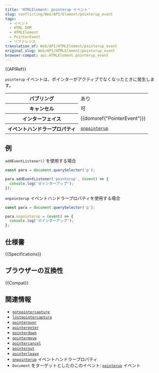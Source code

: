 ```yaml
---
title: 'HTMLElement: pointerup イベント'
slug: conflicting/Web/API/Element/pointerup_event
tags:
  - イベント
  - HTML DOM
  - HTMLElement
  - PointerEvent
  - リファレンス
translation_of: Web/API/HTMLElement/pointerup_event
original_slug: Web/API/HTMLElement/pointerup_event
browser-compat: api.HTMLElement.pointerup_event
---
```

{{APIRef}}

`pointerup` イベントは、ポインターがアクティブでなくなったときに発生します。

<table class="properties">
  <tbody>
    <tr>
      <th scope="row">バブリング</th>
      <td>あり</td>
    </tr>
    <tr>
      <th scope="row">キャンセル</th>
      <td>可</td>
    </tr>
    <tr>
      <th scope="row">インターフェイス</th>
      <td>{{domxref("PointerEvent")}}</td>
    </tr>
    <tr>
      <th scope="row">イベントハンドラープロパティ</th>
      <td>
        <code
          ><a href="/ja/docs/Web/API/GlobalEventHandlers/onpointerup"
            >onpointerup</a
          ></code
        >
      </td>
    </tr>
  </tbody>
</table>

## 例

`addEventListener()` を使用する場合

```js
const para = document.querySelector('p');

para.addEventListener('pointerup', (event) => {
  console.log('ポインターアップ');
});
```

`onpointerup` イベントハンドラープロパティを使用する場合

```js
const para = document.querySelector('p');

para.onpointerup = (event) => {
  console.log('ポインターアップ');
};
```

## 仕様書

{{Specifications}}

## ブラウザーの互換性

{{Compat}}

## 関連情報

- [`gotpointercapture`](/ja/docs/Web/API/HTMLElement/gotpointercapture_event)
- [`lostpointercapture`](/ja/docs/Web/API/HTMLElement/lostpointercapture_event)
- [`pointerover`](/ja/docs/Web/API/HTMLElement/pointerover_event)
- [`pointerenter`](/ja/docs/Web/API/HTMLElement/pointerenter_event)
- [`pointerdown`](/ja/docs/Web/API/HTMLElement/pointerdown_event)
- [`pointermove`](/ja/docs/Web/API/HTMLElement/pointermove_event)
- [`pointercancel`](/ja/docs/Web/API/HTMLElement/pointercancel_event)
- [`pointerout`](/ja/docs/Web/API/HTMLElement/pointerout_event)
- [`pointerleave`](/ja/docs/Web/API/HTMLElement/pointerleave_event)
- [`onpointerup`](/ja/docs/Web/API/GlobalEventHandlers/onpointerup) イベントハンドラープロパティ
- `Document` をターゲットとしたのこのイベント: [`pointerup`](/ja/docs/Web/API/Document/pointerup_event) イベント
